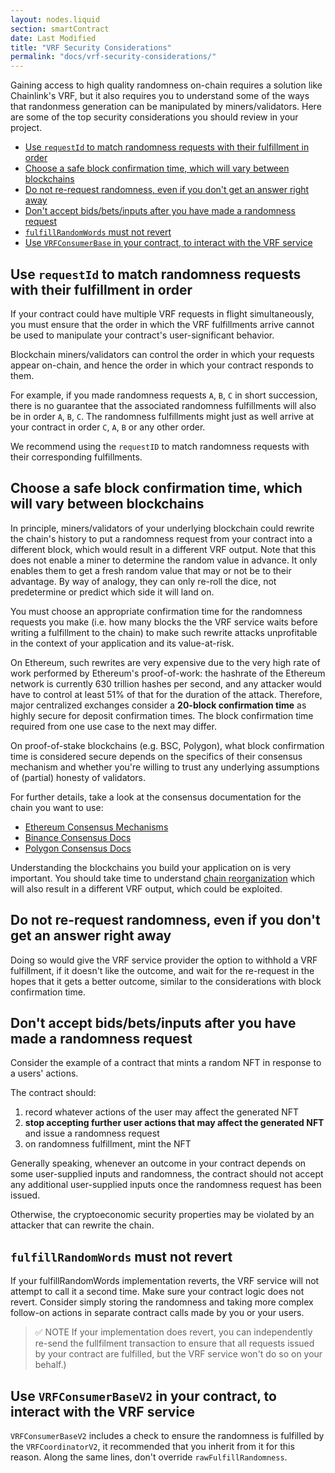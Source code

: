 ```yaml
---
layout: nodes.liquid
section: smartContract
date: Last Modified
title: "VRF Security Considerations"
permalink: "docs/vrf-security-considerations/"
---
```

Gaining access to high quality randomness on-chain requires a solution like Chainlink's VRF, but it also requires you to understand some of the ways that randonmess generation can be manipulated by miners/validators. Here are some of the top security considerations you should review in your project.

* [Use `requestId` to match randomness requests with their fulfillment in order](#use-requestid-to-match-randomness-requests-with-their-fulfillment-in-order)
* [Choose a safe block confirmation time, which will vary between blockchains](#choose-a-safe-block-confirmation-time-which-will-vary-between-blockchains)
* [Do not re-request randomness, even if you don't get an answer right away](#do-not-re-request-randomness-even-if-you-dont-get-an-answer-right-away)
* [Don't accept bids/bets/inputs after you have made a randomness request](#dont-accept-bidsbetsinputs-after-you-have-made-a-randomness-request)
* [`fulfillRandomWords` must not revert](#fulfillrandomwords-must-not-revert)
* [Use `VRFConsumerBase` in your contract, to interact with the VRF service](#use-vrfconsumerbasev2-in-your-contract-to-interact-with-the-vrf-service)

## Use `requestId` to match randomness requests with their fulfillment in order

If your contract could have multiple VRF requests in flight simultaneously, you must ensure that the order in which the VRF fulfillments arrive cannot be used to manipulate your contract's user-significant behavior.

Blockchain miners/validators can control the order in which your requests appear on-chain, and hence the order in which your contract responds to them.

For example, if you made randomness requests `A`, `B`, `C` in short succession, there is no guarantee that the associated randomness fulfillments will also be in order `A`, `B`, `C`. The randomness fulfillments might just as well arrive at your contract in order `C`, `A`, `B` or any other order.

We recommend using the `requestID` to match randomness requests with their corresponding fulfillments.

## Choose a safe block confirmation time, which will vary between blockchains

In principle, miners/validators of your underlying blockchain could rewrite the chain's history to put a randomness request from your contract into a different block, which would result in a different VRF output. Note that this does not enable a miner to determine the random value in advance. It only enables them to get a fresh random value that may or not be to their advantage. By way of analogy, they can only re-roll the dice, not predetermine or predict which side it will land on.

You must choose an appropriate confirmation time for the randomness requests you make (i.e. how many blocks the the VRF service waits before writing a fulfillment to the chain) to make such rewrite attacks unprofitable in the context of your application and its value-at-risk.

On Ethereum, such rewrites are very expensive due to the very high rate of work performed by Ethereum's proof-of-work: the hashrate of the Ethereum network is currently 630 trillion hashes per second, and any attacker would have to control at least 51% of that for the duration of the attack. Therefore, major centralized exchanges consider a __20-block confirmation time__ as highly secure for deposit confirmation times. The block confirmation time required from one use case to the next may differ.

On proof-of-stake blockchains (e.g. BSC, Polygon), what block confirmation time is considered secure depends on the specifics of their consensus mechanism and whether you're willing to trust any underlying assumptions of (partial) honesty of validators.

For further details, take a look at the consensus documentation for the chain you want to use:
- [Ethereum Consensus Mechanisms](https://ethereum.org/en/developers/docs/consensus-mechanisms/)
- [Binance Consensus Docs](https://docs.binance.org/smart-chain/guides/concepts/consensus.html)
- [Polygon Consensus Docs](https://docs.matic.network/docs/contribute/bor/consensus/)

Understanding the blockchains you build your application on is very important. You should take time to understand [chain reorganization](https://blog.ethereum.org/2015/08/08/chain-reorganisation-depth-expectations/) which will also result in a different VRF output, which could be exploited.

## Do not re-request randomness, even if you don't get an answer right away

Doing so would give the VRF service provider the option to withhold a VRF fulfillment, if it doesn't like the outcome, and wait for the re-request in the hopes that it gets a better outcome, similar to the considerations with block confirmation time.

## Don't accept bids/bets/inputs after you have made a randomness request

Consider the example of a contract that mints a random NFT in response to a users' actions.

The contract should:
1. record whatever actions of the user may affect the generated NFT
1. __stop accepting further user actions that may affect the generated NFT__ and issue a randomness request
1. on randomness fulfillment, mint the NFT

Generally speaking, whenever an outcome in your contract depends on some user-supplied inputs and randomness, the contract should not accept any additional user-supplied inputs once the randomness request has been issued.

Otherwise, the cryptoeconomic security properties may be violated by an attacker that can rewrite the chain.

## `fulfillRandomWords` must not revert

If your fulfillRandomWords implementation reverts, the VRF service will not attempt to call it a second time. Make sure your contract logic does not revert. Consider simply storing the randomness and taking more complex follow-on actions in separate contract calls made by you or your users.

> ✅ NOTE
> If your implementation does revert, you can independently re-send the fullfilment transaction to ensure that all requests issued by your contract are fulfilled, but the VRF service won't do so on your behalf.)

## Use `VRFConsumerBaseV2` in your contract, to interact with the VRF service

`VRFConsumerBaseV2` includes a check to ensure the randomness is fulfilled by the `VRFCoordinatorV2`, it 
recommended that you inherit from it for this reason. Along the same lines, don't override `rawFulfillRandomness`.

